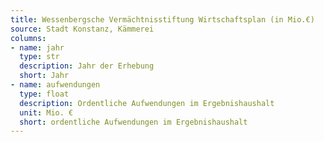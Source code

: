 ```yaml
---
title: Wessenbergsche Vermächtnisstiftung Wirtschaftsplan (in Mio.€)
source: Stadt Konstanz, Kämmerei
columns:
- name: jahr
  type: str
  description: Jahr der Erhebung
  short: Jahr
- name: aufwendungen
  type: float
  description: Ordentliche Aufwendungen im Ergebnishaushalt
  unit: Mio. €
  short: ordentliche Aufwendungen im Ergebnishaushalt
---
```

